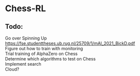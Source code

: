 # Chess-RL  

## Todo:
Go over Spinning Up  
https://fse.studenttheses.ub.rug.nl/25709/1/mAI_2021_BickD.pdf  
Figure out how to train with monitoring  
Trial training of AlphaZero on Chess  
Determine which algorithms to test on Chess  
Implement search  
Cloud?
